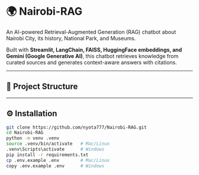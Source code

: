 # 🌍 Nairobi-RAG

An AI-powered Retrieval-Augmented Generation (RAG) chatbot about Nairobi City, its history, National Park, and Museums.  

Built with **Streamlit, LangChain, FAISS, HuggingFace embeddings, and Gemini (Google Generative AI)**, this chatbot retrieves knowledge from curated sources and generates context-aware answers with citations.  

---

## 📂 Project Structure


---

## ⚙️ Installation

```bash
git clone https://github.com/nyota777/Nairobi-RAG.git
cd Nairobi-RAG
python -m venv .venv
source .venv/bin/activate   # Mac/Linux
.venv\Scripts\activate      # Windows
pip install -r requirements.txt
cp .env.example .env        # Mac/Linux
copy .env.example .env      # Windows
